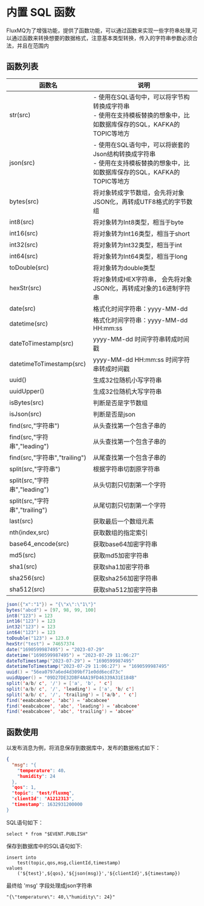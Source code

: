 # 内置 SQL 函数
FluxMQ为了增强功能，提供了函数功能，可以通过函数来实现一些字符串处理,可以通过函数来转换想要的数据格式，注意基本类型转换，传入的字符串参数必须合法，并且在范围内

## 函数列表
| **函数名**                     | **说明**                                                                         |
|-----------------------------|--------------------------------------------------------------------------------|
| str(src)                    | - 使用在SQL语句中，可以将字节构转换成字符串<br />- 使用在支持模板替换的想象中，比如数据库保存的SQL，KAFKA的TOPIC等地方       |
| json(src)                   | - 使用在SQL语句中，可以将嵌套的Json结构转换成字符串<br />- 使用在支持模板替换的想象中，比如数据库保存的SQL，KAFKA的TOPIC等地方 |
| bytes(src)                  | 将对象转成字节数组，会先将对象JSON化，再转成UTF8格式的字节数组                                            |
| int8(src)                   | 将对象转为Int8类型，相当于byte                                                            |
| int16(src)                  | 将对象转为Int16类型，相当于short                                                          |
| int32(src)                  | 将对象转为Int32类型，相当于int                                                            |
| int64(src)                  | 将对象转为Int64类型，相当于long                                                           |
| toDouble(src)               | 将对象转为double类型                                                                  |
| hexStr(src)                 | 将对象转成HEX字符串， 会先将对象JSON化，再转成对象的16进制字符串                                          |
| date(src)                   | 格式化时间字符串：yyyy-MM-dd                                                            |
| datetime(src)               | 格式化时间字符串：yyyy-MM-dd HH:mm:ss                                                   |
| dateToTimestamp(src)        | yyyy-MM-dd 时间字符串转成时间戳                                                          |
| datetimeToTimestamp(src)    | yyyy-MM-dd HH:mm:ss 时间字符串转成时间戳                                                 |
| uuid()                      | 生成32位随机小写字符串                                                                   |
| uuidUpper()                 | 生成32位随机大写字符串                                                                   |
| isBytes(src)                | 判断是否是字节数组                                                                      |
| isJson(src)                 | 判断是否是json                                                                      |
| find(src,"字符串")             | 从头查找第一个包含子串的                                                                   |
| find(src,"字符串","leading")   | 从头查找第一个包含子串的                                                                   |
| find(src,"字符串","trailing")  | 从尾查找第一个包含子串的                                                                   |
| split(src,"字符串")            | 根据字符串切割原字符串                                                                    |
| split(src,"字符串","leading")  | 从头切割只切割第一个字符                                                                   |
| split(src,"字符串","trailing") | 从尾切割只切割第一个字符                                                                   |
| last(src)                   | 获取最后一个数组元素                                                                     |
| nth(index,src)              | 获取数组的指定索引                                                                      |
| base64_encode(src)          | 获取base64加密字符串                                                                  |
| md5(src)                    | 获取md5加密字符串                                                                     |
| sha1(src)                   | 获取sha1加密字符串                                                                    |
| sha256(src)                 | 获取sha256加密字符串                                                                  |
| sha512(src)                 | 获取sha512加密字符串                                                                  |

```java
json({"x":"1"}) = "{\"x\":\"1\"}"
bytes("abcd") = [97, 98, 99, 100]
int8("123") = 123
int16("123") = 123
int32("123") = 123
int64("123") = 123
toDouble("123") = 123.0
hexStr("test") = 74657374
date("1690599987495") = "2023-07-29"
datetime("1690599987495") = "2023-07-29 11:06:27"
dateToTimestamp("2023-07-29") = "1690599987495"
datetimeToTimestamp("2023-07-29 11:06:27") = "1690599987495"
uuid() = "56ea0797a6ed4d309bf71e0dd6ecd73c"
uuidUpper() = "09D27DE32DBF4AA19FD46339A31E184B"
split('a/b/ c', '/') = ['a', 'b', ' c']
split('a/b/ c', '/', 'leading') = ['a', 'b/ c']
split('a/b/ c', '/', 'trailing') = ['a/b', ' c']
find('eeabcabcee', 'abc') = 'abcabcee'
find('eeabcabcee', 'abc', 'leading') = 'abcabcee'
find('eeabcabcee', 'abc', 'trailing') = 'abcee' 
```
<a name="OGC3L"></a>
## 函数使用
以发布消息为例，将消息保存到数据库中，发布的数据格式如下：
```json
{
  "msg": "{
    "temperature": 40，
    "humidity": 24
  },
  "qos": 1,
  "topic": "test/fluxmq",
  "clientId": "A1212313",
  "timestamp": 1632931200000
}
```
SQL语句如下：
```plsql
select * from "$EVENT.PUBLISH"
```
保存到数据库中的SQL语句如下:
```plsql
insert into 
	test(topic,qos,msg,clientId,timestamp) 
values
	('${test}',${qos},'${json(msg)}','${clientId}',${timestamp})
```
最终给 'msg' 字段处理成json字符串
```
"{\"temperature\": 40,\"humidity\": 24}"
```